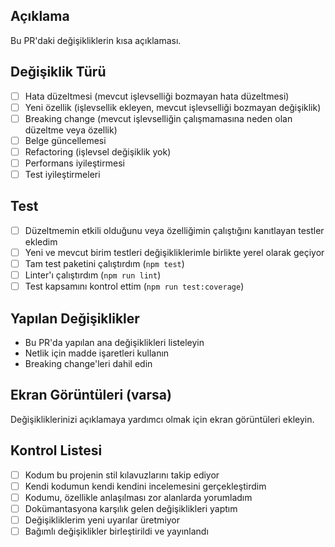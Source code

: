 ## Açıklama
Bu PR'daki değişikliklerin kısa açıklaması.

## Değişiklik Türü
- [ ] Hata düzeltmesi (mevcut işlevselliği bozmayan hata düzeltmesi)
- [ ] Yeni özellik (işlevsellik ekleyen, mevcut işlevselliği bozmayan değişiklik)
- [ ] Breaking change (mevcut işlevselliğin çalışmamasına neden olan düzeltme veya özellik)
- [ ] Belge güncellemesi
- [ ] Refactoring (işlevsel değişiklik yok)
- [ ] Performans iyileştirmesi
- [ ] Test iyileştirmeleri

## Test
- [ ] Düzeltmemin etkili olduğunu veya özelliğimin çalıştığını kanıtlayan testler ekledim
- [ ] Yeni ve mevcut birim testleri değişikliklerimle birlikte yerel olarak geçiyor
- [ ] Tam test paketini çalıştırdım (`npm test`)
- [ ] Linter'ı çalıştırdım (`npm run lint`)
- [ ] Test kapsamını kontrol ettim (`npm run test:coverage`)

## Yapılan Değişiklikler
- Bu PR'da yapılan ana değişiklikleri listeleyin
- Netlik için madde işaretleri kullanın
- Breaking change'leri dahil edin

## Ekran Görüntüleri (varsa)
Değişikliklerinizi açıklamaya yardımcı olmak için ekran görüntüleri ekleyin.

## Kontrol Listesi
- [ ] Kodum bu projenin stil kılavuzlarını takip ediyor
- [ ] Kendi kodumun kendi kendini incelemesini gerçekleştirdim
- [ ] Kodumu, özellikle anlaşılması zor alanlarda yorumladım
- [ ] Dokümantasyona karşılık gelen değişiklikleri yaptım
- [ ] Değişikliklerim yeni uyarılar üretmiyor
- [ ] Bağımlı değişiklikler birleştirildi ve yayınlandı